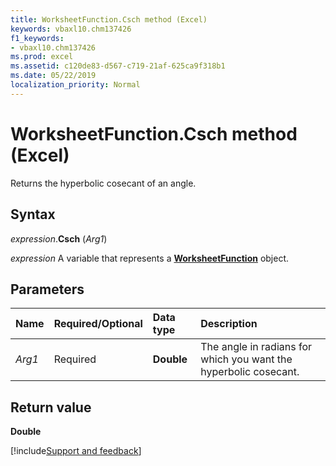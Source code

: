 ```yaml
---
title: WorksheetFunction.Csch method (Excel)
keywords: vbaxl10.chm137426
f1_keywords:
- vbaxl10.chm137426
ms.prod: excel
ms.assetid: c120de83-d567-c719-21af-625ca9f318b1
ms.date: 05/22/2019
localization_priority: Normal
---
```



# WorksheetFunction.Csch method (Excel)

Returns the hyperbolic cosecant of an angle.


## Syntax

_expression_.**Csch** (_Arg1_)

_expression_ A variable that represents a **[WorksheetFunction](Excel.WorksheetFunction.md)** object.


## Parameters

|Name|Required/Optional|Data type|Description|
|:-----|:-----|:-----|:-----|
| _Arg1_|Required|**Double**|The angle in radians for which you want the hyperbolic cosecant.|

## Return value

**Double**




[!include[Support and feedback](~/includes/feedback-boilerplate.md)]
